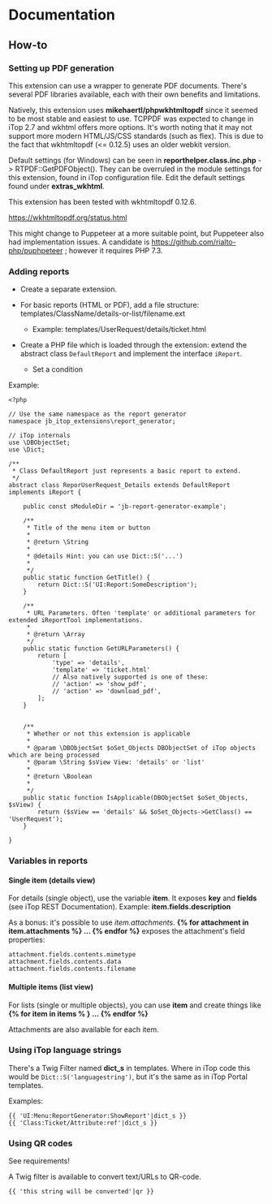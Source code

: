 # Documentation

## How-to

### Setting up PDF generation
This extension can use a wrapper to generate PDF documents.
There's several PDF libraries available, each with their own benefits and limitations.

Natively, this extension uses **mikehaertl/phpwkhtmltopdf** since it seemed to be most stable and easiest to use.
TCPPDF was expected to change in iTop 2.7 and wkhtml offers more options.
It's worth noting that it may not support more modern HTML/JS/CSS standards (such as flex).
This is due to the fact that wkhtmltopdf (<= 0.12.5) uses an older webkit version.

Default settings (for Windows) can be seen in **reporthelper.class.inc.php** -> RTPDF::GetPDFObject().
They can be overruled in the module settings for this extension, found in iTop configuration file.
Edit the default settings found under **extras_wkhtml**.

This extension has been tested with wkhtmltopdf 0.12.6.

https://wkhtmltopdf.org/status.html

This might change to Puppeteer at a more suitable point, but Puppeteer also had implementation issues.
A candidate is https://github.com/rialto-php/puphpeteer ; however it requires PHP 7.3.


### Adding reports
* Create a separate extension.

* For basic reports (HTML or PDF), add a file structure: templates/ClassName/details-or-list/filename.ext
  * Example: templates/UserRequest/details/ticket.html
  
* Create a PHP file which is loaded through the extension: extend the abstract class ```DefaultReport``` and implement the interface ```iReport```.
  * Set a condition
  
  
Example:
 
```
<?php

// Use the same namespace as the report generator
namespace jb_itop_extensions\report_generator;

// iTop internals
use \DBObjectSet;
use \Dict;

/**
 * Class DefaultReport just represents a basic report to extend.
 */
abstract class ReporUserRequest_Details extends DefaultReport implements iReport {
		
	public const sModuleDir = 'jb-report-generator-example';
	
	/**
	 * Title of the menu item or button
	 *
	 * @return \String
	 *
	 * @details Hint: you can use Dict::S('...')
	 *
	 */
	public static function GetTitle() {
		return Dict::S('UI:Report:SomeDescription');
	}
	
	/**
	 * URL Parameters. Often 'template' or additional parameters for extended iReportTool implementations.
	 *
	 * @return \Array
	 */
	public static function GetURLParameters() {
		return [
			'type' => 'details',
			'template' => 'ticket.html'
			// Also natively supported is one of these:
			// 'action' => 'show_pdf',
			// 'action' => 'download_pdf',
		];
	}
	
	
	/**
	 * Whether or not this extension is applicable
	 *
	 * @param \DBObjectSet $oSet_Objects DBObjectSet of iTop objects which are being processed
	 * @param \String $sView View: 'details' or 'list'
	 *
	 * @return \Boolean
	 *
	 */
	public static function IsApplicable(DBObjectSet $oSet_Objects, $sView) {
		return ($sView == 'details' && $oSet_Objects->GetClass() == 'UserRequest');
	}
	
}
```

### Variables in reports

#### Single item (details view)

For details (single object), use the variable **item**. It exposes **key** and **fields** (see iTop REST Documentation). 
Example: **item.fields.description**
 
As a bonus: it's possible to use *item.attachments*. 
**{% for attachment in item.attachments %} ... {% endfor %}** exposes the attachment's field properties:
```
attachment.fields.contents.mimetype
attachment.fields.contents.data
attachment.fields.contents.filename
```

#### Multiple items (list view)
For lists (single or multiple objects), you can use **item** and create things like **{% for item in items % } ... {% endfor %}**

Attachments are also available for each item.


### Using iTop language strings
There's a Twig Filter named **dict_s** in templates.
Where in iTop code this would be ```Dict::S('languagestring')```, 
but it's the same as in iTop Portal templates.

Examples:
```
{{ 'UI:Menu:ReportGenerator:ShowReport'|dict_s }}
{{ 'Class:Ticket/Attribute:ref'|dict_s }}
```


### Using QR codes
See requirements!

A Twig filter is available to convert text/URLs to QR-code.
```
{{ 'this string will be converted'|qr }}
```

